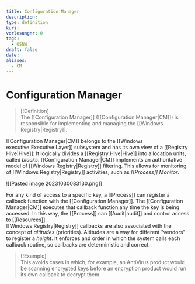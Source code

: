 ```yaml
---
title: Configuration Manager
description: 
type: definition
kurs: 
vorlesungnr: 0
tags:
  - OSNW
draft: false
date: 
aliases:
  - CM
---
```


# Configuration Manager

> [!Definition]  
> The [[Configuration Manager]] ([[Configuration Manager|CM]]) is responsible for implementing and managing the [[Windows Registry|Registry]].

[[Configuration Manager|CM]] belongs to the [[Windows executive|Executive Layer]] subsystem and has its own view of a [[Registry Hive|Hive]]: It logically divides a [[Registry Hive|Hive]] into allocation units, called *blocks*. [[Configuration Manager|CM]] implements an authoritative model of [[Windows Registry|Registry]] filtering. This allows for monitoring of [[Windows Registry|Registry]] activities, such as *[[Process]] Monitor*.

![[Pasted image 20231030083130.png]]

For any kind of access to a specific key, a [[Process]] can register a callback function with the [[Configuration Manager]]. The [[Configuration Manager|CM]] executes that callback function any time the key is being accessed. In this way, the [[Process]] can [[Audit|audit]] and control access to [[Resources]].  
[[Windows Registry|Registry]] callbacks are also associated with the concept of *altitudes* (priorities). Altitudes are a way for different "vendors" to register a *height*. It enforces and order in which the system calls each callback routine, so callbacks are deterministic and correct. 

> [!Example]  
> This avoids cases in which, for example, an AntiVirus product would be scanning encrypted keys before an encryption product would run its own callback to decrypt them.